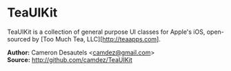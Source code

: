 TeaUIKit
========

TeaUIKit is a collection of general purpose UI classes for Apple's
iOS, open-sourced by [Too Much Tea, LLC][http://teaapps.com].

**Author:** Cameron Desautels \<<camdez@gmail.com>\>  
**Source:** <http://github.com/camdez/TeaUIKit>

